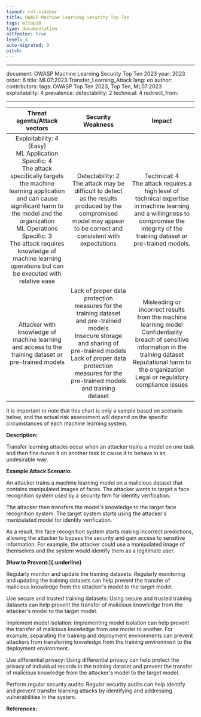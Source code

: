 ```yaml
---
layout: col-sidebar
title: OWASP Machine Learning Security Top Ten
tags: mltop10
type: documentation
altfooter: true
level: 4
auto-migrated: 0
pitch:
---
```

---

document: OWASP Machine Learning Security Top Ten 2023
year: 2023
order: 6
title: ML07:2023:Transfer_Learning_Attack
lang: en
author:
contributors:
tags: OWASP Top Ten 2023, Top Ten, ML07:2023
exploitability: 4
prevalence:
detectability: 2
technical: 4
redirect_from:

---

|                                                                                                                                                   Threat agents/Attack vectors                                                                                                                                                   |                                                                                                             Security Weakness                                                                                                            |                                                                                                            Impact                                                                                                            |
|:--------------------------------------------------------------------------------------------------------------------------------------------------------------------------------------------------------------------------------------------------------------------------------------------------------------------------------:|:----------------------------------------------------------------------------------------------------------------------------------------------------------------------------------------------------------------------------------------:|:----------------------------------------------------------------------------------------------------------------------------------------------------------------------------------------------------------------------------:|
| Exploitability: 4 (Easy)<br>ML Application Specific: 4<br>The attack specifically targets the machine learning application and can cause significant harm to the model and the organization <br>ML Operations Specific: 3<br>The attack requires knowledge of machine learning operations but can be executed with relative ease |                                   Detectability: 2<br>The attack may be difficult to detect as the results produced by the compromised model may appear to be correct and consistent with expectations                                   |                Technical: 4 <br>The attack requires a high level of technical expertise in machine learning and a willingness to compromise the integrity of the training dataset or pre-trained models.<br>                 |
| Attacker with knowledge of machine learning and access to the training dataset or pre-trained models                                                                                                                                                                                                                             | Lack of proper data protection measures for the training dataset and pre-trained models<br>Insecure storage and sharing of pre-trained models<br>Lack of proper data protection measures for the pre-trained models and training dataset | Misleading or incorrect results from the machine learning model<br>Confidentiality breach of sensitive information in the training dataset<br>Reputational harm to the organization<br>Legal or regulatory compliance issues |



It is important to note that this chart is only a sample based on
scenario below, and the actual risk assessment will depend on the
specific circumstances of each machine learning system.

**Description:**

Transfer learning attacks occur when an attacker trains a model on one
task and then fine-tunes it on another task to cause it to behave in an
undesirable way.

**Example Attack Scenario:**

An attacker trains a machine learning model on a malicious dataset that
contains manipulated images of faces. The attacker wants to target a
face recognition system used by a security firm for identity
verification.

The attacker then transfers the model's knowledge to the target face
recognition system. The target system starts using the attacker's
manipulated model for identity verification.

As a result, the face recognition system starts making incorrect
predictions, allowing the attacker to bypass the security and gain
access to sensitive information. For example, the attacker could use a
manipulated image of themselves and the system would identify them as a
legitimate user.

**[How to Prevent:]{.underline}**

Regularly monitor and update the training datasets: Regularly monitoring
and updating the training datasets can help prevent the transfer of
malicious knowledge from the attacker\'s model to the target model.

Use secure and trusted training datasets: Using secure and trusted
training datasets can help prevent the transfer of malicious knowledge
from the attacker\'s model to the target model.

Implement model isolation: Implementing model isolation can help prevent
the transfer of malicious knowledge from one model to another. For
example, separating the training and deployment environments can prevent
attackers from transferring knowledge from the training environment to
the deployment environment.

Use differential privacy: Using differential privacy can help protect
the privacy of individual records in the training dataset and prevent
the transfer of malicious knowledge from the attacker's model to the
target model.

Perform regular security audits: Regular security audits can help
identify and prevent transfer learning attacks by identifying and
addressing vulnerabilities in the system.

**References:**

